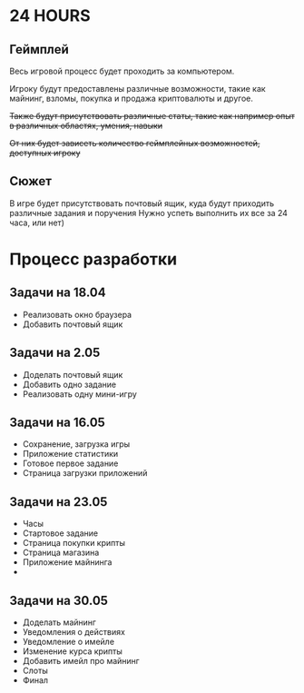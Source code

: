 # 24 HOURS

## Геймплей

Весь игровой процесс будет проходить за компьютером.

Игроку будут предоставлены различные возможности, такие как майнинг, взломы, покупка и продажа криптовалюты и другое.

~~Также будут присутствовать различные статы, такие как например опыт в различных областях, умения, навыки~~

~~От них будет зависеть количество геймплейных возможностей, доступных игроку~~

## Сюжет

В игре будет присутствовать почтовый ящик, куда будут приходить различные задания и поручения
Нужно успеть выполнить их все за 24 часа, или нет)

# Процесс разработки

## Задачи на 18.04
- Реализовать окно браузера
- Добавить почтовый ящик

## Задачи на 2.05
- Доделать почтовый ящик
- Добавить одно задание
- Реализовать одну мини-игру

## Задачи на 16.05
- Сохранение, загрузка игры
- Приложение статистики
- Готовое первое задание
- Страница загрузки приложений

## Задачи на 23.05
- Часы
- Стартовое задание
- Страница покупки крипты
- Страница магазина
- Приложение майнинга
- 
## Задачи на 30.05
- Доделать майнинг
- Уведомления о действиях
- Уведомление о имейле
- Изменение курса крипты
- Добавить имейл про майнинг
- Слоты
- Финал